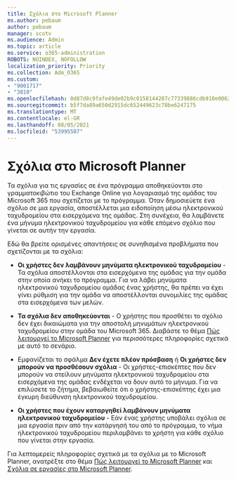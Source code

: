```yaml
---
title: Σχόλια στο Microsoft Planner
ms.author: pebaum
author: pebaum
manager: scotv
ms.audience: Admin
ms.topic: article
ms.service: o365-administration
ROBOTS: NOINDEX, NOFOLLOW
localization_priority: Priority
ms.collection: Adm_O365
ms.custom:
- "9001717"
- "3810"
ms.openlocfilehash: 0d87d8c9fafe49de02b9c0158144287c77339886cdb910e006296eac73a2c497
ms.sourcegitcommit: b5f7da89a650d2915dc652449623c78be6247175
ms.translationtype: MT
ms.contentlocale: el-GR
ms.lasthandoff: 08/05/2021
ms.locfileid: "53995507"
---
```

# <a name="comments-in-microsoft-planner"></a>Σχόλια στο Microsoft Planner

Τα σχόλια για τις εργασίες σε ένα πρόγραμμα αποθηκεύονται στο γραμματοκιβώτιο του Exchange Online για λογαριασμό της ομάδας του Microsoft 365 που σχετίζεται με το πρόγραμμα.  Όταν δημοσιεύετε ένα σχόλιο σε μια εργασία, αποστέλλεται μια ειδοποίηση μέσω ηλεκτρονικού ταχυδρομείου στα εισερχόμενα της ομάδας. Στη συνέχεια, θα λαμβάνετε ένα μήνυμα ηλεκτρονικού ταχυδρομείου για κάθε επόμενο σχόλιο που γίνεται σε αυτήν την εργασία.

Εδώ θα βρείτε ορισμένες απαντήσεις σε συνηθισμένα προβλήματα που σχετίζονται με τα σχόλια:

- **Οι χρήστες δεν λαμβάνουν μηνύματα ηλεκτρονικού ταχυδρομείου** - Τα σχόλια αποστέλλονται στα εισερχόμενα της ομάδας για την ομάδα στην οποία ανήκει το πρόγραμμα. Για να λάβει μηνύματα ηλεκτρονικού ταχυδρομείου ομάδας ένας χρήστης, θα πρέπει να έχει γίνει ρύθμιση για την ομάδα να αποστέλλονται συνομιλίες της ομάδας στα εισερχόμενα των μελών.

- **Τα σχόλια δεν αποθηκεύονται** - Ο χρήστης που προσθέτει το σχόλιο δεν έχει δικαιώματα για την αποστολή μηνυμάτων ηλεκτρονικού ταχυδρομείου στην ομάδα του Microsoft 365. Διαβάστε το θέμα [Πώς λειτουργεί το Microsoft Planner](https://techcommunity.microsoft.com/t5/planner-blog/how-microsoft-planner-works/ba-p/1214736) για περισσότερες πληροφορίες σχετικά με αυτό το σενάριο.

- Εμφανίζεται το σφάλμα **Δεν έχετε πλέον πρόσβαση** ή **Οι χρήστες δεν μπορούν να προσθέσουν σχόλια** - Οι χρήστες-επισκέπτες που δεν μπορούν να στείλουν μηνύματα ηλεκτρονικού ταχυδρομείου στα εισερχόμενα της ομάδας ενδέχεται να δουν αυτό το μήνυμα. Για να επιλύσετε το ζήτημα, βεβαιωθείτε ότι ο χρήστης-επισκέπτης έχει μια έγκυρη διεύθυνση ηλεκτρονικού ταχυδρομείου.

- **Οι χρήστες που έχουν καταργηθεί λαμβάνουν μηνύματα ηλεκτρονικού ταχυδρομείου** - Εάν ένας χρήστης υποβάλει σχόλια σε μια εργασία πριν από την κατάργησή του από το πρόγραμμα, το νήμα ηλεκτρονικού ταχυδρομείου περιλαμβάνει το χρήστη για κάθε σχόλιο που γίνεται στην εργασία.

Για λεπτομερείς πληροφορίες σχετικά με τα σχόλια με το Microsoft Planner, ανατρέξτε στο θέμα [Πώς λειτουργεί το Microsoft Planner](https://techcommunity.microsoft.com/t5/planner-blog/how-microsoft-planner-works/ba-p/1214736) και [Σχόλια σε εργασίες στο Microsoft Planner](https://support.microsoft.com/office/fd4aedde-7785-4cd0-96ee-122fbc9140e1).
